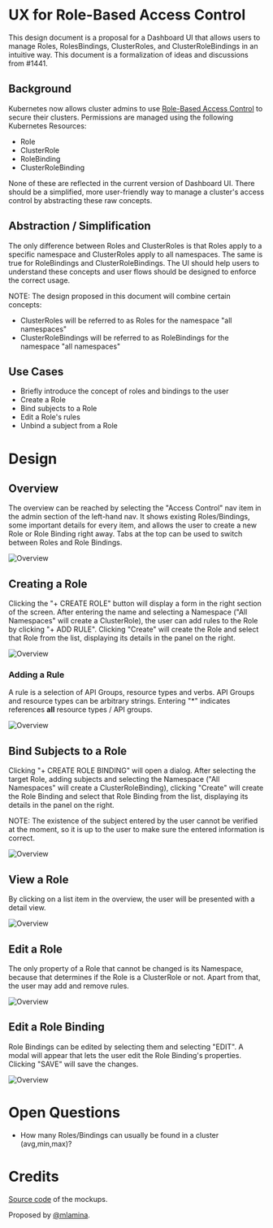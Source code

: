 # UX for Role-Based Access Control

This design document is a proposal for a Dashboard UI that
allows users to manage Roles, RolesBindings, ClusterRoles, and 
ClusterRoleBindings in an intuitive way. This document is a 
formalization of ideas and discussions from #1441.

## Background

Kubernetes now allows cluster admins to use 
[Role-Based Access Control](http://kubernetes.io/docs/admin/authorization/) to secure their clusters. 
Permissions are managed using the following Kubernetes Resources:
* Role
* ClusterRole
* RoleBinding
* ClusterRoleBinding

None of these are reflected in the current version of Dashboard UI. There should be a simplified, 
more user-friendly way to manage a cluster's access control by abstracting these raw concepts.


## Abstraction / Simplification

The only difference between Roles and ClusterRoles is that Roles apply to a specific namespace 
and ClusterRoles apply to all namespaces. The same is true for RoleBindings and ClusterRoleBindings. 
The UI should help users to understand these concepts and user flows should be designed to enforce
the correct usage. 

NOTE: The design proposed in this document will combine certain concepts:
* ClusterRoles will be referred to as Roles for the namespace "all namespaces"
* ClusterRoleBindings will be referred to as RoleBindings for the namespace "all namespaces"

## Use Cases

* Briefly introduce the concept of roles and bindings to the user
* Create a Role
* Bind subjects to a Role
* Edit a Role's rules
* Unbind a subject from a Role

# Design



## Overview

The overview can be reached by selecting the "Access Control" nav item in the admin section of the
left-hand nav. It shows existing Roles/Bindings, some important details for every item, and allows
the user to create a new Role or Role Binding right away. Tabs at the top can be used to switch 
between Roles and Role Bindings.

![Overview](mockups/21-11-2016-access-control/overview.png)

## Creating a Role

Clicking the "+ CREATE ROLE" button will display a form in the right section of the screen. 
After entering the name and selecting a Namespace ("All Namespaces" will create a ClusterRole),
the user can add rules to the Role by clicking "+ ADD RULE". Clicking "Create" will create the Role and select that 
Role from the list, displaying its details in the panel on the right.

![Overview](mockups/21-11-2016-access-control/create-role.png)

### Adding a Rule

A rule is a selection of API Groups, resource types and verbs. API Groups and resource types 
can be arbitrary strings. Entering "*" indicates references __all__ resource types / API groups.

![Overview](mockups/21-11-2016-access-control/new-rule.png)

## Bind Subjects to a Role

Clicking "+ CREATE ROLE BINDING" will open a dialog. After selecting the
target Role, adding subjects and selecting the Namespace ("All Namespaces" will create a ClusterRoleBinding), 
clicking "Create" will create the Role Binding and select that Role Binding from the list, displaying its details in the panel on the right.

NOTE: The existence of the subject entered by the user cannot be verified at the moment, so it is up to the 
user to make sure the entered information is correct.

![Overview](mockups/21-11-2016-access-control/create-binding.png)

## View a Role

By clicking on a list item in the overview, the user will be presented with a detail view.

![Overview](mockups/21-11-2016-access-control/view-role.png)

## Edit a Role

The only property of a Role that cannot be changed is its Namespace, because that determines
if the Role is a ClusterRole or not. Apart from that, the user may add and remove rules.

![Overview](mockups/21-11-2016-access-control/edit-role.png)

## Edit a Role Binding

Role Bindings can be edited by selecting them and selecting "EDIT". A modal will appear that lets the user 
edit the Role Binding's properties. Clicking "SAVE" will save the changes.

![Overview](mockups/21-11-2016-access-control/edit-role-binding.png)

# Open Questions
* How many Roles/Bindings can usually be found in a cluster (avg,min,max)?

# Credits
[Source code](mockups/21-11-2016-access-control/dashboard-rbac-ui.bmpr)
of the mockups.

Proposed by [@mlamina](https://github.com/mlamina).
